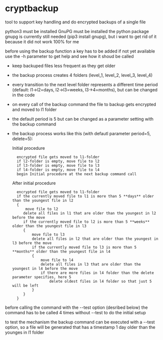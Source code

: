 # cryptbackup
tool to support key handling and do encrypted backups of a single file
 
 python3 must be installed
 GnuPG must be installed
 the python package gnupg is currently still needed (pip3 install gnupg), but i want to get rid of it because it did not work 100% for me
 
before using the backup function a key has to be added if not yet available
use the -h parameter to get help and see how it shoud be called

* keep backuped files less frequent as they get older
* the backup process creates 4 folders (level_1, level_2, level_3, level_4)
* every transition to the next level folder represents a different time period (default: l1->l2=days, l2->l3=weeks, l3->4=months), but can be changed in the code
* on every call of the backup command the file to backup gets encrypted and moved to l1 folder
* the default period is 5 but can be changed as a parameter setting with the backup command
* the backup process works like this (with defautl parameter period=5, delete=5):

    Initial procedure
    
        encrypted file gets moved to l1-folder
        if l2-folder is empty, move file to l2
        if l3-folder is empty, move file to l3
        if l4-folder is empty, move file to l4
        begin Initial procedure at the next backup command call
    
    After initial procedure
    
        encrypted file gets moved to l1-folder
        if the currently moved file to l1 is more than 5 **days** older than the youngest file in l2
        {
            move file to l2
           delete all files in l1 that are older than the youngest in l2 before the move
           if the currently moved file to l2 is more than 5 **weeks** older than the youngest file in l3 
           {
               move file to l3
               delete all files in l2 that are older than the youngest in l3 before the move
               if the currently moved file to l3 is more than 5 **months** older than the youngest file in l4 
               {
                   move file to l4
                   delete all files in l3 that are older than the youngest in l4 before the move
                   if there are more files in l4 folder than the delete parameter specifies, here 5
                       delete oldest files in l4 folder so that just 5 will be left
               }
           }
        }
 
 
before calling the command with the --test option (desribed below) the command has to be called 4 times without --test to do the initial setup

to test the mechanism the backup command can be executed with a --test option, so a file will be generated that has a timestamp 1 day older than the younges in l1 folder
